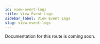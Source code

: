 ```yaml
---
id: view-event-logs
title: View Event Logs
sidebar_label: View Event Logs
slug: view-event-logs
---
```


Documentation for this route is coming soon.